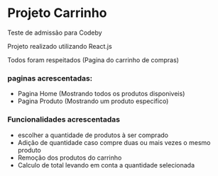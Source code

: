 # Projeto Carrinho
Teste de admissão para Codeby

Projeto realizado utilizando React.js

Todos foram respeitados (Pagina do carrinho de compras)

### paginas acrescentadas:
- Pagina Home (Mostrando todos os produtos disponiveis)
- Pagina Produto (Mostrando um produto especifico)

### Funcionalidades acrescentadas
- escolher a quantidade de produtos à ser comprado
- Adição de quantidade caso compre duas ou mais vezes o mesmo produto
- Remoção dos produtos do carrinho
- Calculo de total levando em conta a quantidade selecionada

